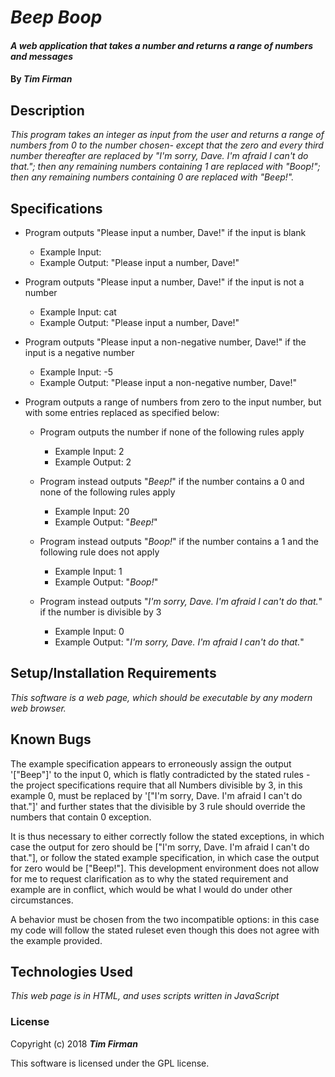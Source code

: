 # _Beep Boop_

#### _A web application that takes a number and returns a range of numbers and messages_

#### By _**Tim Firman**_

## Description

_This program takes an integer as input from the user and returns a range of numbers from 0 to the number chosen- except that the zero and every third number thereafter are replaced by "I'm sorry, Dave. I'm afraid I can't do that."; then any remaining numbers containing 1 are replaced with "Boop!"; then any remaining numbers containing 0 are replaced with "Beep!"._

## Specifications

* Program outputs "Please input a number, Dave!" if the input is blank
  * Example Input:
  * Example Output: "Please input a number, Dave!"

* Program outputs "Please input a number, Dave!" if the input is not a number
  * Example Input: cat
  * Example Output: "Please input a number, Dave!"

* Program outputs "Please input a non-negative number, Dave!" if the input is a negative number
  * Example Input: -5
  * Example Output: "Please input a non-negative number, Dave!"

* Program outputs a range of numbers from zero to the input number, but with some entries replaced as specified below:
  * Program outputs the number if none of the following rules apply
    * Example Input: 2
    * Example Output: 2

  * Program instead outputs "_Beep!_" if the number contains a 0 and none of the following rules apply
    * Example Input: 20
    * Example Output: "_Beep!_"

  * Program instead outputs "_Boop!_" if the number contains a 1 and the following rule does not apply
    * Example Input: 1
    * Example Output: "_Boop!_"

  * Program instead outputs "_I'm sorry, Dave. I'm afraid I can't do that._" if the number is divisible by 3
    * Example Input: 0
    * Example Output: "_I'm sorry, Dave. I'm afraid I can't do that._"


## Setup/Installation Requirements

_This software is a web page, which should be executable by any modern web browser._

## Known Bugs

The example specification appears to erroneously assign the output '["Beep"]' to the input 0, which is flatly contradicted by the stated rules - the project specifications require that all Numbers divisible by 3, in this example 0, must be replaced by '["I'm sorry, Dave. I'm afraid I can't do that."]' and further states that the divisible by 3 rule should override the numbers that contain 0 exception.

It is thus necessary to either correctly follow the stated exceptions, in which case the output for zero should be ["I'm sorry, Dave. I'm afraid I can't do that."], or follow the stated example specification, in which case the output for zero would be ["Beep!"].  This development environment does not allow for me to request clarification as to why the stated requirement and example are in conflict, which would be what I would do under other circumstances.

A behavior must be chosen from the two incompatible options: in this case my code will follow the stated ruleset even though this does not agree with the example provided.

## Technologies Used

_This web page is in HTML, and uses scripts written in JavaScript_

### License

Copyright (c) 2018 **_Tim Firman_**

This software is licensed under the GPL license.
